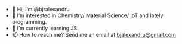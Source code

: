 - 👋 Hi, I’m @bjralexandru
- 👀 I’m interested in Chemistry/ Material Science/ IoT and lately programming.
- 🌱 I’m currently learning JS.
- 📫 How to reach me? Send me an email at bjalexandru@gmail.com 

<!---
bjralexandru/bjralexandru is a ✨ special ✨ repository because its `README.md` (this file) appears on your GitHub profile.
You can click the Preview link to take a look at your changes.
--->
